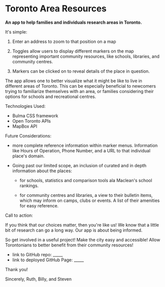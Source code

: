 # Toronto Area Resources

**An app to help families and individuals research areas in Toronto.**


It's simple: 

1. Enter an address to zoom to that position on a map

1. Toggles allow users to display different markers on the map representing important community resources, like schools, libraries, and community centres.

1. Markers can be clicked on to reveal details of the place in question.


The app allows one to better visualize what it might be like to live in different areas of Toronto. This can be especially beneficial to newcomers trying to familiarize themselves with an area, or families considering their options for schools and recreational centres.


Technologies Used:

- Bulma CSS framework
- Open Toronto APIs
- MapBox API


Future Considerations:

- more complete reference information within marker menus. Information like Hours of Operation, Phone Number, and a URL to that individual place's domain.

- Going past our limited scope, an inclusion of curated and in depth information about the places:

	- for schools, statistics and comparison tools ala Maclean's school rankings.

	- for community centres and libraries, a view to their bulletin items, which may inform on camps, clubs or events. A list of their amenities for easy reference.


Call to action:

If you think that our choices matter, then you're like us!
We know that a little bit of research can go a long way.
Our app is about being informed.

So get involved in a useful project!
Make the city easy and accessible!
Allow Torontonians to better benefit from their community resources!

- link to GitHub repo: _____
- link to deployed GitHub Page: _____


Thank you!

Sincerely, Ruth, Billy, and Steven


